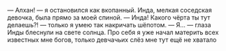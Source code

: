 — Алхан! — я остановился как вкопанный. Инда, мелкая соседская девочка, была прямо за моей спиной.
— Инда! Какого чёрта ты тут делаешь?! — только я умею так накричать шёпотом.
— Я...  — глаза Инды блеснули на свете солнца. Про себя я уже начал материть всех известных мне богов, только девчачьих слёз мне тут ещё не хватало